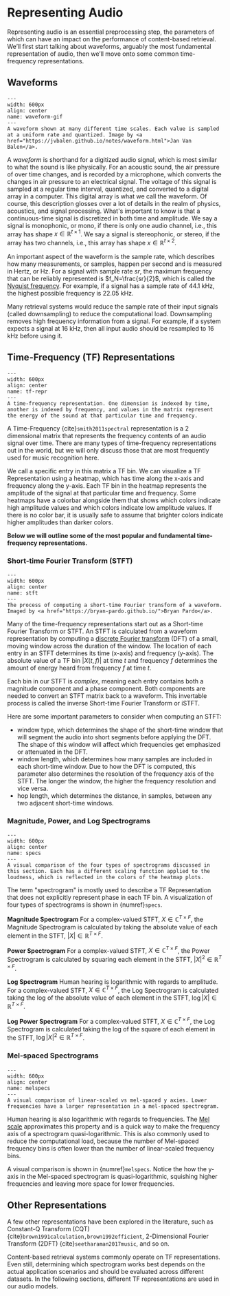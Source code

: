 # Representing Audio

Representing audio is an essential preprocessing step, the parameters of which can have an impact on the performance of content-based retrieval. We’ll first start talking about waveforms, arguably the most fundamental representation of audio, then we’ll move onto some common time-frequency representations. 

## Waveforms

```{figure} ../figures/am-ra-richter.gif
---
width: 600px
align: center
name: waveform-gif
---
A waveform shown at many different time scales. Each value is sampled at a uniform rate and quantized. Image by <a href="https://jvbalen.github.io/notes/waveform.html">Jan Van Balen</a>.
```

A _waveform_ is shorthand for a digitized audio signal, which is most similar to what the sound is like physically. For an acoustic sound, the air pressure of over time changes, and is recorded by a microphone, which converts the changes in air pressure to an electrical signal. The voltage of this signal is sampled at a regular time interval, quantized, and converted to a digital array in a computer. This digital array is what we call the waveform. Of course, this description glosses over a lot of details in the realm of physics, acoustics, and signal processing. What's important to know is that a continuous-time signal is discretized in both time and amplitude. We say a signal is monophonic, or mono, if there is only one audio channel, i.e., this array has shape $x \in \mathbb{R}^{t \times 1}$. We say a signal is stereophonic, or stereo, if the array has two channels, i.e., this array has shape $x \in \mathbb{R}^{t \times 2}$.

An important aspect of the waveform is the sample rate, which describes how many measurements, or samples, happen per second and is measured in Hertz, or Hz. For a signal with sample rate $sr$, the maximum frequency that can be reliably represented is $f_N=\frac{sr}{2}$, which is called the [Nyquist frequency](https://en.wikipedia.org/wiki/Nyquist%E2%80%93Shannon_sampling_theorem). For example, if a signal has a sample rate of 44.1 kHz, the highest possible frequency is 22.05 kHz.

Many retrieval systems would reduce the sample rate of their input signals (called downsampling) to reduce the computational load. Downsampling removes high frequency information from a signal. For example, if a system expects a signal at 16 kHz, then all input audio should be resampled to 16 kHz before using it.

## Time-Frequency (TF) Representations

```{figure} ../figures/am-ra-tf.png
---
width: 600px
align: center
name: tf-repr
---
A time-frequency representation. One dimension is indexed by time, another is indexed by frequency, and values in the matrix represent the energy of the sound at that particular time and frequency.
```

A Time-Frequency {cite}`smith2011spectral` representation is a 2 dimensional matrix that represents the frequency contents of an audio signal over time. There are many types of time-frequency representations out in the world, but we will only discuss those that are most frequently used for music recognition here.

We call a specific entry in this matrix a TF bin. We can visualize a TF Representation using a heatmap, which has time along the x-axis and frequency along the y-axis. Each TF bin in the heatmap represents the amplitude of the signal at that particular time and frequency. Some heatmaps have a colorbar alongside them that shows which colors indicate high amplitude values and which colors indicate low amplitude values. If there is no color bar, it is usually safe to assume that brighter colors indicate higher amplitudes than darker colors.

**Below we will outline some of the most popular and fundamental time-frequency representations.**

### Short-time Fourier Transform (STFT)

```{figure} ../figures/am-ra-stft.png
---
width: 600px
align: center
name: stft
---
The process of computing a short-time Fourier transform of a waveform. Imaged by <a href="https://bryan-pardo.github.io/">Bryan Pardo</a>.
```

Many of the time-frequency representations start out as a Short-time Fourier Transform or STFT. An STFT is calculated from a waveform representation by computing a [discrete Fourier transform](https://en.wikipedia.org/wiki/Discrete_Fourier_transform) (DFT) of a small, moving window across the duration of the window. The location of each entry in an STFT determines its time (x-axis) and frequency (y-axis). The absolute value of a TF bin $|X(t, f)|$ at time $t$ and frequency $f$ determines the amount of energy heard from frequency $f$ at time $t$.

Each bin in our STFT is _complex_, meaning each entry contains both a magnitude component and a phase component. Both components are needed to convert an STFT matrix back to a waveform. This invertable process is called the inverse Short-time Fourier Transform or iSTFT.

Here are some important parameters to consider when computing an STFT:
- window type, which determines the shape of the short-time window that will segment the audio into short segments before applying the DFT. The shape of this window will affect which frequencies get emphasized or attenuated in the DFT.
- window length, which determines how many samples are included in each short-time window. Due to how the DFT is computed, this parameter also determines the resolution of the frequency axis of the STFT. The longer the window, the higher the frequency resolution and vice versa.
- hop length, which determines the distance, in samples, between any two adjacent short-time windows. 

### Magnitude, Power, and Log Spectrograms

```{figure} ../figures/am-ra-specs.png
---
width: 600px
align: center
name: specs
---
A visual comparison of the four types of spectrograms discussed in this section. Each has a different scaling function applied to the loudness, which is reflected in the colors of the heatmap plots.
```

The term "spectrogram" is mostly used to describe a TF Representation that does not explicitly represent phase in each TF bin. A visualization of four types of spectrograms is shown in {numref}`specs`. 

**Magnitude Spectrogram** 
For a complex-valued STFT, $X \in \mathbb{C}^{T \times F}$, the Magnitude Spectrogram is calculated by taking the absolute value of each element in the STFT, $|X| \in \mathbb{R}^{T \times F}$. 

**Power Spectrogram**
For a complex-valued STFT, $X \in \mathbb{C}^{T \times F}$, the Power Spectrogram is calculated by squaring  each element in the STFT, $|X|^2 \in \mathbb{R}^{T \times F}$.

**Log Spectrogram**
Human hearing is logarithmic with regards to amplitude. For a complex-valued STFT, $X \in \mathbb{C}^{T \times F}$, the Log Spectrogram is calculated taking the log of the absolute value of each element in the STFT, $\log{|X|} \in \mathbb{R}^{T \times F}$.

**Log Power Spectrogram**
For a complex-valued STFT, $X \in \mathbb{C}^{T \times F}$, the Log Spectrogram is calculated taking the log of the square of each element in the STFT, $\log{|X|^2} \in \mathbb{R}^{T \times F}$.

### Mel-spaced Spectrograms

```{figure} ../figures/am-ra-melspecs.png
---
width: 600px
align: center
name: melspecs
---
A visual comparison of linear-scaled vs mel-spaced y axies. Lower frequencies have a larger representation in a mel-spaced spectrogram.
```

Human hearing is also logarithmic with regards to frequencies. The [Mel scale](https://en.wikipedia.org/wiki/Mel_scale) approximates this property and is a quick way to make the frequency axis of a spectrogram quasi-logarithmic. This is also commonly used to reduce the computational load, because the number of Mel-spaced frequency bins is often lower than the number of linear-scaled frequency bins.

A visual comparison is shown in {numref}`melspecs`. Notice the how the y-axis in the Mel-spaced spectrogram is quasi-logarithmic, squishing higher frequencies and leaving more space for lower frequencies.

## Other Representations

A few other representations have been explored in the literature, such as Constant-Q Transform (CQT) {cite}`brown1991calculation,brown1992efficient`, 2-Dimensional Fourier Transform (2DFT) {cite}`seetharaman2017music`, and so on. 

Content-based retrieval systems commonly operate on TF representations. Even still, determining which spectrogram works best depends on the actual application scenarios and should be evaluated across different datasets. In the following sections, different TF representations are used in our audio models.

